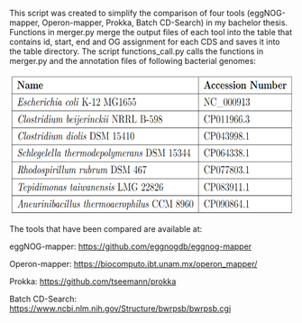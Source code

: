 This script was created to simplify the comparison of four tools (eggNOG-mapper, Operon-mapper, Prokka, Batch CD-Search) in my bachelor thesis. Functions in merger.py merge the output files of each tool into the table that contains id, start, end and OG assignment for each CDS and saves it into the table directory. The script functions_call.py calls the functions in merger.py and the annotation files of following bacterial genomes:


<img src="genomes.png" width="600" height="250">

The tools that have been compared are available at:

eggNOG-mapper: https://github.com/eggnogdb/eggnog-mapper

Operon-mapper: https://biocomputo.ibt.unam.mx/operon_mapper/

Prokka: https://github.com/tseemann/prokka

Batch CD-Search: https://www.ncbi.nlm.nih.gov/Structure/bwrpsb/bwrpsb.cgi
